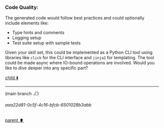 ### Code Quality:

The generated code would follow best practices and could optionally include elements like:

- Type hints and comments
- Logging setup
- Test suite setup with sample tests

Given your skill set, this could be implemented as a Python CLI tool using libraries like `click` for the CLI interface and `jinja2` for templating. The tool could be made async where IO-bound operations are involved. Would you like to dive deeper into any specific part?

[child ⬇️](#aaa22d81-0c5f-4c16-bfcb-6501028b3abb)

---

(main branch ⎇)
###### aaa22d81-0c5f-4c16-bfcb-6501028b3abb
[parent ⬆️](#82599f1c-3cc9-483f-aec3-3ac7d27a364e)
